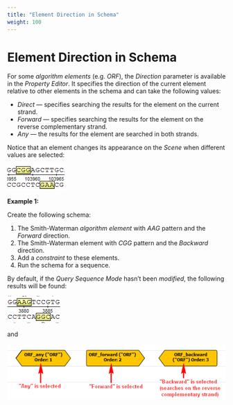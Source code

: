 ```yaml
---
title: "Element Direction in Schema"
weight: 100
---
```


# Element Direction in Schema

For some _algorithm elements_ (e.g. _ORF_), the _Direction_ parameter is available in the _Property Editor_. It specifies the direction of the current element relative to other elements in the schema and can take the following values:

* _Direct_ — specifies searching the results for the element on the current strand.
* _Forward_ — specifies searching the results for the element on the reverse complementary strand.
* _Any_ — the results for the element are searched in both strands.

Notice that an element changes its appearance on the _Scene_ when different values are selected:

![](/images/65930647/65930648.png)

**Example 1:**

Create the following schema:

1. The Smith-Waterman _algorithm element_ with _AAG_ pattern and the _Forward_ direction.
2. The Smith-Waterman element with _CGG_ pattern and the _Backward_ direction.
3. Add a _constraint_ to these elements.
4. Run the schema for a sequence.

By default, if the _Query Sequence Mode_ hasn’t been _modified_, the following results will be found:

![](/images/65930647/65930649.png)

and

![](/images/65930647/65930650.png)